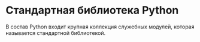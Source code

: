 # Стандартная библиотека Python

В состав Python входит крупная коллекция служебных модулей, которая называется стандартной библиотекой.
